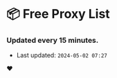 # :package: Free Proxy List
### Updated every 15 minutes.

- Last updated: `2024-05-02 07:27`

:heart:

